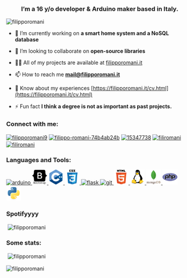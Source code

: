 
<h3 align="center">I’m a 16 y/o developer & Arduino maker based in Italy.</h3>  
  
<p align="left"> <img src="https://komarev.com/ghpvc/?username=filipporomani&label=Profile%20views&color=0e75b6&style=flat" alt="filipporomani" /> </p>  
  
- 🔭 I’m currently working on **a smart home system and a NoSQL database**  
  
- 👯 I’m looking to collaborate on **open-source libraries**  
  
- 👨‍💻 All of my projects are available at [filipporomani.it](filipporomani.it)  
  
- 📫 How to reach me **mail@filipporomani.it**  
  
- 📄 Know about my experiences [https://filipporomani.it/cv.html](https://filipporomani.it/cv.html)  
  
- ⚡ Fun fact **I think a degree is not as important as past projects.**  
  
<h3 align="left">Connect with me:</h3>  
<p align="left">  
<a href="https://twitter.com/filipporomani9" target="blank"><img align="center" src="https://raw.githubusercontent.com/rahuldkjain/github-profile-readme-generator/master/src/images/icons/Social/twitter.svg" alt="filipporomani9" height="30" width="40" /></a>  
<a href="https://linkedin.com/in/filippo-romani-74b4ab24b" target="blank"><img align="center" src="https://raw.githubusercontent.com/rahuldkjain/github-profile-readme-generator/master/src/images/icons/Social/linked-in-alt.svg" alt="filippo-romani-74b4ab24b" height="30" width="40" /></a>  
<a href="https://stackoverflow.com/users/15347738" target="blank"><img align="center" src="https://raw.githubusercontent.com/rahuldkjain/github-profile-readme-generator/master/src/images/icons/Social/stack-overflow.svg" alt="15347738" height="30" width="40" /></a>  
<a href="https://fb.com/filiromani" target="blank"><img align="center" src="https://raw.githubusercontent.com/rahuldkjain/github-profile-readme-generator/master/src/images/icons/Social/facebook.svg" alt="filiromani" height="30" width="40" /></a>  
<a href="https://instagram.com/filiromani" target="blank"><img align="center" src="https://raw.githubusercontent.com/rahuldkjain/github-profile-readme-generator/master/src/images/icons/Social/instagram.svg" alt="filiromani" height="30" width="40" /></a>  
</p>  
  
<h3 align="left">Languages and Tools:</h3>  
<p align="left"> <a href="https://www.arduino.cc/" target="_blank" rel="noreferrer"> <img src="https://cdn.worldvectorlogo.com/logos/arduino-1.svg" alt="arduino" width="40" height="40"/> </a> <a href="https://getbootstrap.com" target="_blank" rel="noreferrer"> <img src="https://raw.githubusercontent.com/devicons/devicon/master/icons/bootstrap/bootstrap-plain-wordmark.svg" alt="bootstrap" width="40" height="40"/> </a> <a href="https://www.w3schools.com/cpp/" target="_blank" rel="noreferrer"> <img src="https://raw.githubusercontent.com/devicons/devicon/master/icons/cplusplus/cplusplus-original.svg" alt="cplusplus" width="40" height="40"/> </a> <a href="https://www.w3schools.com/css/" target="_blank" rel="noreferrer"> <img src="https://raw.githubusercontent.com/devicons/devicon/master/icons/css3/css3-original-wordmark.svg" alt="css3" width="40" height="40"/> </a> <a href="https://flask.palletsprojects.com/" target="_blank" rel="noreferrer"> <img src="https://www.vectorlogo.zone/logos/pocoo_flask/pocoo_flask-icon.svg" alt="flask" width="40" height="40"/> </a> <a href="https://git-scm.com/" target="_blank" rel="noreferrer"> <img src="https://www.vectorlogo.zone/logos/git-scm/git-scm-icon.svg" alt="git" width="40" height="40"/> </a> <a href="https://www.w3.org/html/" target="_blank" rel="noreferrer"> <img src="https://raw.githubusercontent.com/devicons/devicon/master/icons/html5/html5-original-wordmark.svg" alt="html5" width="40" height="40"/> </a> <a href="https://www.linux.org/" target="_blank" rel="noreferrer"> <img src="https://raw.githubusercontent.com/devicons/devicon/master/icons/linux/linux-original.svg" alt="linux" width="40" height="40"/> </a> <a href="https://www.mongodb.com/" target="_blank" rel="noreferrer"> <img src="https://raw.githubusercontent.com/devicons/devicon/master/icons/mongodb/mongodb-original-wordmark.svg" alt="mongodb" width="40" height="40"/> </a> <a href="https://www.php.net" target="_blank" rel="noreferrer"> <img src="https://raw.githubusercontent.com/devicons/devicon/master/icons/php/php-original.svg" alt="php" width="40" height="40"/> </a> <a href="https://www.python.org" target="_blank" rel="noreferrer"> <img src="https://raw.githubusercontent.com/devicons/devicon/master/icons/python/python-original.svg" alt="python" width="40" height="40"/> </a> </p>  

<h3 align="left">Spotifyyyy</h3>  
<p>&nbsp;<img align="center" src="https://spotify-github-profile.vercel.app/api/view?uid=9ih0tdont4op6y5s5rdd1wt29&cover_image=false&theme=default&show_offline=true&background_color=121212&interchange=false" alt="filipporomani" /></p>  


  <h3 align="left">Some stats:</h3>  

<p>&nbsp;<img align="center" src="https://github-readme-stats.vercel.app/api?username=filipporomani&show_icons=true&locale=en" alt="filipporomani" /></p>  
  
<p><img align="center" src="https://github-readme-streak-stats.herokuapp.com/?user=filipporomani&" alt="filipporomani" /></p>
